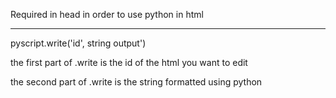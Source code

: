 <link rel="stylesheet" href="https://pyscript.net/latest/pyscript.css" />   
<script defer src="https://pyscript.net/latest/pyscript.js"></script>

Required in head in order to use python in html

---

pyscript.write('id', string output')

the first part of .write is the id of the html you want to edit

the second part of .write is the string formatted using python
